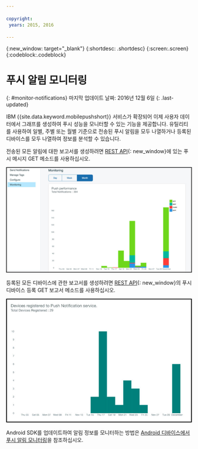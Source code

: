 ```yaml
---

copyright:
 years: 2015, 2016

---
```


{:new_window: target="_blank"}
{:shortdesc: .shortdesc}
{:screen:.screen}
{:codeblock:.codeblock}

# 푸시 알림 모니터링 
{: #monitor-notifications}
마지막 업데이트 날짜: 2016년 12월 6일
{: .last-updated}


IBM {{site.data.keyword.mobilepushshort}} 서비스가 확장되어 이제 사용자 데이터에서 그래프를 생성하여 푸시 성능을 모니터할 수 있는 기능을 제공합니다. 유틸리티를 사용하여 일별, 주별 또는 월별 기준으로 전송된 푸시 알림을 모두 나열하거나 등록된 디바이스를 모두 나열하여 정보를 분석할 수 있습니다. 

전송된 모든 알림에 대한 보고서를 생성하려면 [REST API](https://mobile.{DomainName}/imfpush/){: new_window}에 있는 푸시 메시지 GET 메소드를 사용하십시오.  

![발송된 알림 보고서](images/monitoring_messages.jpg)


등록된 모든 디바이스에 관한 보고서를 생성하려면 [REST API](https://mobile.{DomainName}/imfpush/){: new_window}의 푸시 디바이스 등록 GET 보고서 메소드를 사용하십시오. 

![등록된 디바이스 보고서](images/monitoring_devices.jpg)

Android SDK를 업데이트하여 알림 정보를 모니터하는 방법은 [Android 디바이스에서 푸시 알림 모니터링](c_android_enable.html#android_monitor)을 참조하십시오. 


 

